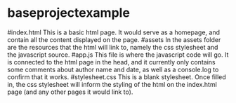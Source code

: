 # baseprojectexample

#index.html
This is a basic html page. It would serve as a homepage, and contain all the content displayed on the page.
#assets
In the assets folder are the resources that the html will link to, namely the css stylesheet and the javascript source.
#app.js
This file is where the javascript code will go. It is connected to the html page in the head, and it currently only contains some comments about author name and date, as well as a console.log to confirm that it works.
#stylesheet.css
This is a blank stylesheet. Once filled in, the css stylesheet will inform the styling of the html on the index.html page (and any other pages it would link to).
